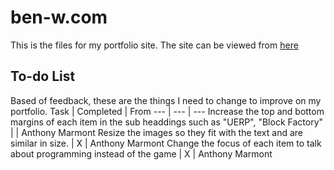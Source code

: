 # ben-w.com 
This is the files for my portfolio site.
The site can be viewed from [here](http://ben-w.com)

## To-do List
Based of feedback, these are the things I need to change to improve on my portfolio.
Task | Completed | From
--- | --- | ---
Increase the top and bottom margins of each item in the sub headdings such as "UERP", "Block Factory" |  | Anthony Marmont
Resize the images so they fit with the text and are similar in size. | X | Anthony Marmont
Change the focus of each item to talk about programming instead of the game | X | Anthony Marmont